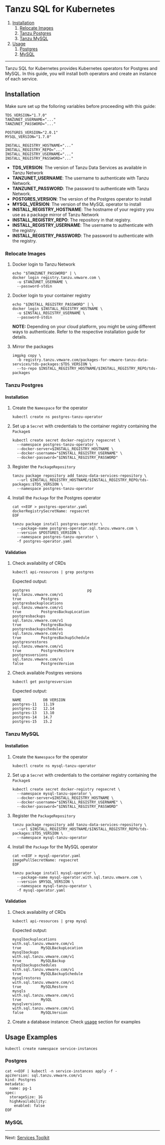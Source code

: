 # Tanzu SQL for Kubernetes

1. [Installation](#installation)
    1. [Relocate Images](#relocate-images)
    2. [Tanzu Postgres](#install-tanzu-postgres)
    3. [Tanzu MySQL](#install-tanzu-mysql)
2. [Usage](#usage-examples)
    1. [Postgres](#create-a-postgres-database)
    2. [MySQL](#create-a-mysql-database)
---

Tanzu SQL for Kubernetes provides Kubernetes operators for Postgres and MySQL. In this guide, you will install both operators and create an instance of each service.

## Installation

Make sure set up the folloring variables before proceeding with this guide:

```
TDS_VERSION="1.7.0"
TANZUNET_USERNAME="..."
TANZUNET_PASSWORD="..."

POSTGRES_VERSION="2.0.1"
MYSQL_VERSION="1.7.0"

INSTALL_REGISTRY_HOSTNAME="..."
INSTALL_REGISTRY_REPO="..."
INSTALL_REGISTRY_USERNAME="..."
INSTALL_REGISTRY_PASSWORD="..."
```
- **TDS_VERSION**: The version of Tanzu Data Services as available in Tanzu Network
- **TANZUNET_USERNAME**: The username to authenticate with Tanzu Network. 
- **TANZUNET_PASSWORD**: The password to authenticate with Tanzu Network. 
- **POSTGRES_VERSION**: The version of the Postgres operator to install
- **MYSQL_VERSION**: The version of the MySQL operator to install
- **INSTALL_REGISTRY_HOSTNAME**: The hostname of your registry you use as a package mirror of Tanzu Network
- **INSTALL_REGISTRY_REPO**: The repository in that registry.
- **INSTALL_REGISTRY_USERNAME**: The username to authenticate with the registry. 
- **INSTALL_REGISTRY_PASSWORD**: The password to authenticate with the registry. 


### Relocate Images


1. Docker login to Tanzu Network
    ```
    echo "$TANZUNET_PASSWORD" | \
    docker login registry.tanzu.vmware.com \
      -u $TANZUNET_USERNAME \
      --password-stdin
    ```

2. Docker login to your container registry
    ```
    echo "$INSTALL_REGISTRY_PASSWORD" | \
    docker login $INSTALL_REGISTRY_HOSTNAME \
      -u $INSTALL_REGISTRY_USERNAME \
      --password-stdin
    ```

    **NOTE:** Depending on your cloud platform, you might be using different ways to authenticate. Refer to the respective installation guide for details.

3. Mirror the packages

    ```
    imgpkg copy \
      -b registry.tanzu.vmware.com/packages-for-vmware-tanzu-data-services/tds-packages:$TDS_VERSION \
      --to-repo $INSTALL_REGISTRY_HOSTNAME/$INSTALL_REGISTRY_REPO/tds-packages
    ```

### Tanzu Postgres

#### Installation

1. Create the `Namespace` for the operator

    ```
    kubectl create ns postgres-tanzu-operator
    ```

2. Set up a `Secret` with credentials to the container registry containing the `Package`s

    ```
    kubectl create secret docker-registry regsecret \
      --namespace postgres-tanzu-operator \
      --docker-server=$INSTALL_REGISTRY_HOSTNAME \
      --docker-username="$INSTALL_REGISTRY_USERNAME" \
      --docker-password="$INSTALL_REGISTRY_PASSWORD"
    ```

3. Register the `PackageRepository`

    ```
    tanzu package repository add tanzu-data-services-repository \
      --url $INSTALL_REGISTRY_HOSTNAME/$INSTALL_REGISTRY_REPO/tds-packages:$TDS_VERSION \
      --namespace postgres-tanzu-operator
    ```

4. Install the `Package` for the Postgres operator

    ```
    cat <<EOF > postgres-operator.yaml
    dockerRegistrySecretName: regsecret
    EOF
    ```
    ```
    tanzu package install postgres-operator \
      --package-name postgres-operator.sql.tanzu.vmware.com \
      --version $POSTGRES_VERSION \
      --namespace postgres-tanzu-operator \
      -f postgres-operator.yaml
    ```

#### Validation

1. Check availability of CRDs

    ```
    kubectl api-resources | grep postgres
    ```

    Expected output:
    ```
    postgres                          pg                                     sql.tanzu.vmware.com/v1                                             true         Postgres
    postgresbackuplocations                                                  sql.tanzu.vmware.com/v1                                             true         PostgresBackupLocation
    postgresbackups                                                          sql.tanzu.vmware.com/v1                                             true         PostgresBackup
    postgresbackupschedules                                                  sql.tanzu.vmware.com/v1                                             true         PostgresBackupSchedule
    postgresrestores                                                         sql.tanzu.vmware.com/v1                                             true         PostgresRestore
    postgresversions                                                         sql.tanzu.vmware.com/v1                                             false        PostgresVersion
    ```

2. Check available Postgres versions

    ```
    kubectl get postgresversion
    ```
    Expected output:
    ```
    NAME          DB VERSION
    postgres-11   11.19
    postgres-12   12.14
    postgres-13   13.10
    postgres-14   14.7
    postgres-15   15.2
    ```


### Tanzu MySQL

#### Installation

1. Create the `Namespace` for the operator

    ```
    kubectl create ns mysql-tanzu-operator
    ```

2. Set up a `Secret` with credentials to the container registry containing the `Package`s

    ```
    kubectl create secret docker-registry regsecret \
      --namespace mysql-tanzu-operator \
      --docker-server=$INSTALL_REGISTRY_HOSTNAME \
      --docker-username="$INSTALL_REGISTRY_USERNAME" \
      --docker-password="$INSTALL_REGISTRY_PASSWORD"
    ```

3. Register the `PackageRepository`

    ```
    tanzu package repository add tanzu-data-services-repository \
      --url $INSTALL_REGISTRY_HOSTNAME/$INSTALL_REGISTRY_REPO/tds-packages:$TDS_VERSION \
      --namespace mysql-tanzu-operator
    ```

4. Install the `Package` for the MySQL operator

    ```
    cat <<EOF > mysql-operator.yaml
    imagePullSecretName: regsecret
    EOF
    ```
    ```
    tanzu package install mysql-operator \
      --package-name mysql-operator.with.sql.tanzu.vmware.com \
      --version $MYSQL_VERSION \
      --namespace mysql-tanzu-operator \
      -f mysql-operator.yaml
    ```

#### Validation

1. Check availability of CRDs

    ```
    kubectl api-resources | grep mysql
    ```

    Expected output:
    ```
    mysqlbackuplocations                                                     with.sql.tanzu.vmware.com/v1                                        true         MySQLBackupLocation
    mysqlbackups                                                             with.sql.tanzu.vmware.com/v1                                        true         MySQLBackup
    mysqlbackupschedules                                                     with.sql.tanzu.vmware.com/v1                                        true         MySQLBackupSchedule
    mysqlrestores                                                            with.sql.tanzu.vmware.com/v1                                        true         MySQLRestore
    mysqls                                                                   with.sql.tanzu.vmware.com/v1                                        true         MySQL
    mysqlversions                                                            with.sql.tanzu.vmware.com/v1                                        false        MySQLVersion
    ```

2. Create a database instance: Check [usage](#usage) section for examples

## Usage Examples

```
kubectl create namespace service-instances
```

### Postgres

```
cat <<EOF | kubectl -n service-instances apply -f -
apiVersion: sql.tanzu.vmware.com/v1
kind: Postgres
metadata:
  name: pg-1
spec:
  storageSize: 1G
  highAvailability:
    enabled: false
EOF
```


### MySQL

---
Next: [Services Toolkit](./services-toolkit.md)